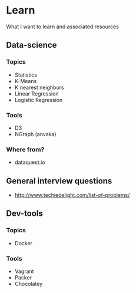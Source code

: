 # Learn
What I want to learn and associated resources

## Data-science
### Topics
* Statistics
* K-Means
* K nearest neighbors
* Linear Regression
* Logistic Regression
### Tools
* D3
* NGraph (anvaka)
### Where from?
* dataquest.io

## General interview questions
* http://www.techiedelight.com/list-of-problems/

## Dev-tools
### Topics
* Docker
### Tools
* Vagrant
* Packer
* Chocolatey
